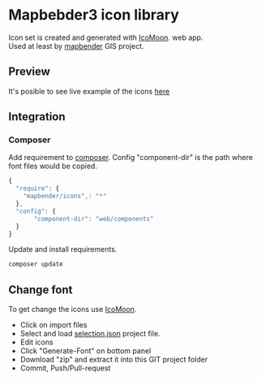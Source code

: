 # Mapbebder3 icon library

Icon set is created and generated with [IcoMoon](https://icomoon.io/). web app.<br/>
Used at least by [mapbender](http://mapbender3.org/) GIS project.

## Preview
It's posible to see live example of the icons [here](http://rawgit.com/mapbender/icons/master/demo.html)

## Integration 

### Composer

Add requirement to [composer](https://getcomposer.org/).
Config "component-dir" is the path where font files would be copied.
```javascript
{
  "require": {
    "mapbender/icons",: "*"
  },
  "config": {
       "component-dir": "web/components"
  }
}
```

Update and install requirements.

```sh
composer update 
```


## Change font

To get change the icons use [IcoMoon](https://icomoon.io/).

* Click on import files
* Select and load [selection.json](selection.json) project file.
* Edit icons
* Click "Generate-Font" on bottom panel
* Download "zip" and extract it into this GIT project folder
* Commit, Push/Pull-request


